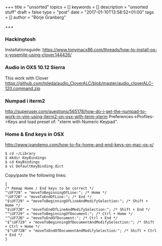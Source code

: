 +++
title = "unsorted"
topics = []
keywords = []
description = "unsorted stuff"
draft = false
type = "post"
date = "2017-01-10T13:58:52+01:00"
tags = []
author = "Börje Granberg"

+++

### Hackingtosh
Installationsguide: https://www.tonymacx86.com/threads/how-to-install-os-x-yosemite-using-clover.144426/

### Audio in OXS 10.12 Sierra

This work with Clover https://github.com/toleda/audio_CloverALC/blob/master/audio_cloverALC-120.command.zip

### Numpad i iterm2
http://superuser.com/questions/565178/how-do-i-get-the-numpad-to-work-in-vim-using-iterm2-on-osx-with-term-xterm
Preferences->Profiles->Keys and load preset of: "xterm with Numeric Keypad".
### Home & End keys in OSX
http://www.jvandemo.com/how-to-fix-home-and-end-keys-on-mac-os-x/
```
$ cd ~/Library
$ mkdir KeyBindings
$ cd KeyBindings
$ vi DefaultKeyBinding.dict

```
Copy/paste the following lines:

```
{
/* Remap Home / End keys to be correct */
"\UF729" = "moveToBeginningOfLine:"; /* Home */
"\UF72B" = "moveToEndOfLine:"; /* End */
"$\UF729" = "moveToBeginningOfLineAndModifySelection:"; /* Shift + Home */
"$\UF72B" = "moveToEndOfLineAndModifySelection:"; /* Shift + End */
"^\UF729" = "moveToBeginningOfDocument:"; /* Ctrl + Home */
"^\UF72B" = "moveToEndOfDocument:"; /* Ctrl + End */
"$^\UF729" = "moveToBeginningOfDocumentAndModifySelection:"; /* Shift + Ctrl + Home */
"$^\UF72B" = "moveToEndOfDocumentAndModifySelection:"; /* Shift + Ctrl + End */
}
```
